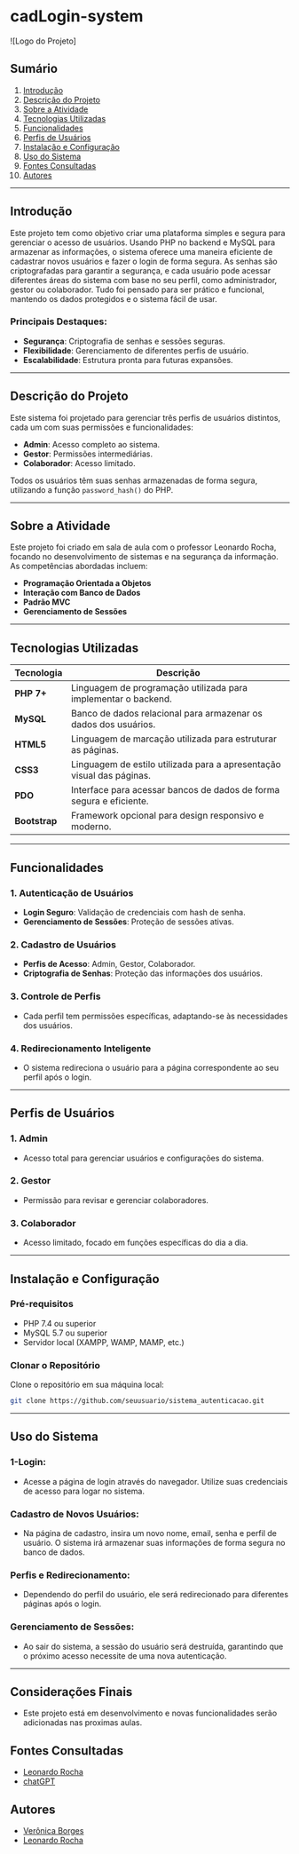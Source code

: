 # cadLogin-system

![Logo do Projeto]

## Sumário
1. [Introdução](#introdução)
2. [Descrição do Projeto](#descrição-do-projeto)
3. [Sobre a Atividade](#sobre-a-atividade)
4. [Tecnologias Utilizadas](#tecnologias-utilizadas)
5. [Funcionalidades](#funcionalidades)
6. [Perfis de Usuários](#perfis-de-usuários)
7. [Instalação e Configuração](#instalação-e-configuração)
8. [Uso do Sistema](#uso-do-sistema)
9. [Fontes Consultadas](#fontes-consultadas)
10. [Autores](#autores)

---

## Introdução
Este projeto tem como objetivo criar uma plataforma simples e segura para gerenciar o acesso de usuários. Usando PHP no backend e MySQL para armazenar as informações, o sistema oferece uma maneira eficiente de cadastrar novos usuários e fazer o login de forma segura. As senhas são criptografadas para garantir a segurança, e cada usuário pode acessar diferentes áreas do sistema com base no seu perfil, como administrador, gestor ou colaborador. Tudo foi pensado para ser prático e funcional, mantendo os dados protegidos e o sistema fácil de usar.


### Principais Destaques:
- **Segurança**: Criptografia de senhas e sessões seguras.
- **Flexibilidade**: Gerenciamento de diferentes perfis de usuário.
- **Escalabilidade**: Estrutura pronta para futuras expansões.

---

## Descrição do Projeto
Este sistema foi projetado para gerenciar três perfis de usuários distintos, cada um com suas permissões e funcionalidades:

- **Admin**: Acesso completo ao sistema.
- **Gestor**: Permissões intermediárias.
- **Colaborador**: Acesso limitado.

Todos os usuários têm suas senhas armazenadas de forma segura, utilizando a função `password_hash()` do PHP.

---

## Sobre a Atividade
Este projeto foi criado em sala de aula com o professor Leonardo Rocha, focando no desenvolvimento de sistemas e na segurança da informação. As competências abordadas incluem:

- **Programação Orientada a Objetos**
- **Interação com Banco de Dados**
- **Padrão MVC**
- **Gerenciamento de Sessões**

---

## Tecnologias Utilizadas

| Tecnologia          | Descrição                                                               |
|---------------------|-----------------------------------------------------------------------|
| **PHP 7+**          | Linguagem de programação utilizada para implementar o backend.       |
| **MySQL**           | Banco de dados relacional para armazenar os dados dos usuários.       |
| **HTML5**           | Linguagem de marcação utilizada para estruturar as páginas.          |
| **CSS3**            | Linguagem de estilo utilizada para a apresentação visual das páginas. |
| **PDO**             | Interface para acessar bancos de dados de forma segura e eficiente.   |
| **Bootstrap**       | Framework opcional para design responsivo e moderno.                  |

---

## Funcionalidades

### 1. Autenticação de Usuários
- **Login Seguro**: Validação de credenciais com hash de senha.
- **Gerenciamento de Sessões**: Proteção de sessões ativas.

### 2. Cadastro de Usuários
- **Perfis de Acesso**: Admin, Gestor, Colaborador.
- **Criptografia de Senhas**: Proteção das informações dos usuários.

### 3. Controle de Perfis
- Cada perfil tem permissões específicas, adaptando-se às necessidades dos usuários.

### 4. Redirecionamento Inteligente
- O sistema redireciona o usuário para a página correspondente ao seu perfil após o login.

---

## Perfis de Usuários

### 1. Admin
- Acesso total para gerenciar usuários e configurações do sistema.

### 2. Gestor
- Permissão para revisar e gerenciar colaboradores.

### 3. Colaborador
- Acesso limitado, focado em funções específicas do dia a dia.

---

## Instalação e Configuração

### Pré-requisitos
- PHP 7.4 ou superior
- MySQL 5.7 ou superior
- Servidor local (XAMPP, WAMP, MAMP, etc.)

### Clonar o Repositório
Clone o repositório em sua máquina local:
```bash
git clone https://github.com/seuusuario/sistema_autenticacao.git
```
---
## Uso do Sistema
  ### 1-Login:
 - Acesse a página de login através do navegador. Utilize suas credenciais de acesso para logar no sistema.

  ### Cadastro de Novos Usuários:
 - Na página de cadastro, insira um novo nome, email, senha e perfil de usuário. O sistema irá armazenar suas informações de forma segura no banco de dados.

  ### Perfis e Redirecionamento:
 - Dependendo do perfil do usuário, ele será redirecionado para diferentes páginas após o login.

  ### Gerenciamento de Sessões:
 - Ao sair do sistema, a sessão do usuário será destruída, garantindo que o próximo acesso necessite de uma nova autenticação.

---

## Considerações Finais
 - Este projeto está em desenvolvimento e novas funcionalidades serão adicionadas nas proximas aulas.

## Fontes Consultadas
- [Leonardo Rocha](https://github.com/LeonardoRochaMarista)
- [chatGPT](https://openai.com/chatgpt/)

## Autores
- [Verônica Borges](https://github.com/okayVeronica)
- [Leonardo Rocha](https://github.com/LeonardoRochaMarista)
